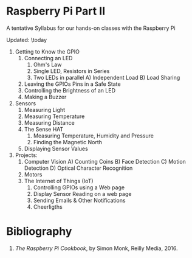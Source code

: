 # Raspberry Pi Part II
A tentative Syllabus for our hands-on classes with the Raspberry Pi

Updated: \today

1. Getting to Know the GPIO
     1. Connecting an LED
          1. Ohm's Law
          2. Single LED, Resistors in Series
          3. Two LEDs in parallel
             A) Independent Load
             B) Load Sharing
     2. Leaving the GPIOs Pins in a Safe State
     3. Controlling the Brightness of an LED
     4. Making a Buzzer
2. Sensors
     1. Measuring Light
     2. Measuring Temperature
     3. Measuring Distance
     4. The Sense HAT 
          1. Measuring Temperature, Humidity and Pressure 
          2. Finding the Magnetic North
     5. Displaying Sensor Values
10. Projects:
      1. Computer Vision
           A) Counting Coins
           B) Face Detection
           C) Motion Detection
           D) Optical Character Recognition
      2. Motors
      3. The Internet of Things (IoT)
           1. Controlling GPIOs using a Web page
           2. Display Sensor Reading on a web page
           3. Sending Emails & Other Notifications
           4. Cheerligths
  
# Bibliography

1. *The Raspberry Pi Cookbook*, by Simon Monk, Reilly Media, 2016. 
